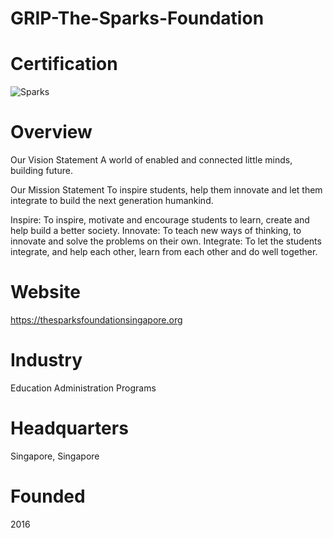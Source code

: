 # GRIP-The-Sparks-Foundation
# Certification
![Sparks](https://user-images.githubusercontent.com/104658866/205060587-d5217ef6-abb2-49a0-b809-b4034a528ee7.png)

# Overview
Our Vision Statement
A world of enabled and connected little minds, building future.

Our Mission Statement
To inspire students, help them innovate and let them integrate to build the next generation humankind.

Inspire: To inspire, motivate and encourage students to learn, create and help build a better society.
Innovate: To teach new ways of thinking, to innovate and solve the problems on their own.
Integrate: To let the students integrate, and help each other, learn from each other and do well together.

# Website
https://thesparksfoundationsingapore.org

# Industry
Education Administration Programs

# Headquarters
Singapore, Singapore

# Founded
2016
     
